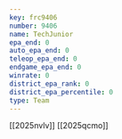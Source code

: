 ```yaml
---
key: frc9406
number: 9406
name: TechJunior
epa_end: 0
auto_epa_end: 0
teleop_epa_end: 0
endgame_epa_end: 0
winrate: 0
district_epa_rank: 0
district_epa_percentile: 0
type: Team
---
```

[[2025nvlv]]
[[2025qcmo]]

